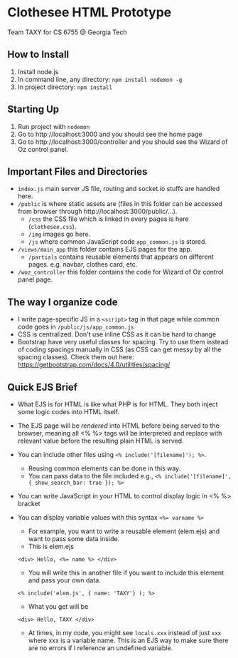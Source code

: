 # Clothesee HTML Prototype
Team TAXY for CS 6755 @ Georgia Tech

## How to Install
1. Install node.js
2. In command line, any directory: `npm install nodemon -g`
3. In project directory: `npm install`

## Starting Up
1. Run project with `nodemon`
2. Go to http://localhost:3000 and you should see the home page
3. Go to http://localhost:3000/controller and you should see the Wizard of Oz control panel.

## Important Files and Directories
- `index.js` main server JS file, routing and socket.io stuffs are handled here.
- `/public` is where static assets are (files in this folder can be accessed from browser through http://localhost:3000/public/...).
    - `/css` the CSS file which is linked in every pages is here (`clothesee.css`).
    - `/img` images go here.
    - `/js` where common JavaScript code `app_common.js` is stored.
- `/views/main_app` this folder contains EJS pages for the app.
    - `/partials` contains reusable elements that appears on different pages. e.g. navbar, clothes card, etc.
- `/woz_controller` this folder contains the code for Wizard of Oz control panel page.

## The way I organize code
- I write page-specific JS in a `<script>` tag in that page while common code goes in `/public/js/app_common.js`
- CSS is centralized. Don't use inline CSS as it can be hard to change
- Bootstrap have very useful classes for spacing. Try to use them instead of coding spacings manually in CSS (as CSS can get messy by all the spacing classes). Check them out here: https://getbootstrap.com/docs/4.0/utilities/spacing/

## Quick EJS Brief
- What EJS is for HTML is like what PHP is for HTML. They both inject some logic codes into HTML itself.
- The EJS page will be _rendered_ into HTML before being served to the browser, meaning all <% %> tags will be interpreted and replace with relevant value before the resulting plain HTML is served.
- You can include other files using `<% include('[filename]'); %>`.
    - Reusing common elements can be done in this way.
    - You can pass data to the file included e.g., `<% include('[filename]', { show_search_bar: true }); %>`
- You can write JavaScript in your HTML to control display logic in <% %> bracket
- You can display variable values with this syntax `<%= varname %>`
    - For example, you want to write a reusable element (elem.ejs) and want to pass some data inside.
    - This is elem.ejs
    
    ```
    <div> Hello, <%= name %> </div>
    ```
    
    - You will write this in another file if you want to include this element and pass your own data.

    ```
    <% include('elem.js', { name: 'TAXY'} ); %>
    ```

    - What you get will be 

    ```
    <div> Hello, TAXY </div>
    ```

    - At times, in my code, you might see `locals.xxx` instead of just `xxx` where xxx is a variable name. This is an EJS way to make sure there are no errors if I reference an undefined variable.

